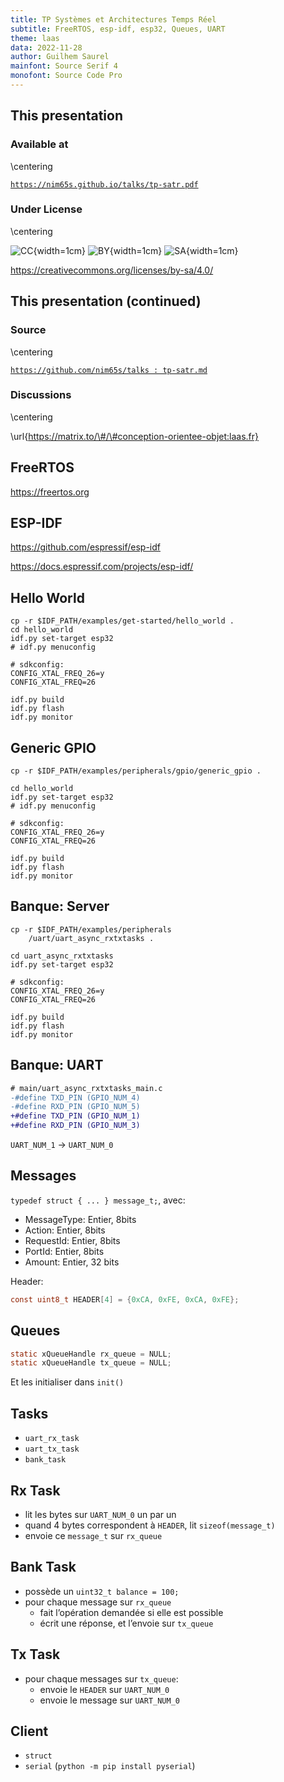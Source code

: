 ```yaml
---
title: TP Systèmes et Architectures Temps Réel
subtitle: FreeRTOS, esp-idf, esp32, Queues, UART
theme: laas
data: 2022-11-28
author: Guilhem Saurel
mainfont: Source Serif 4
monofont: Source Code Pro
---
```


## This presentation

### Available at

\centering

[`https://nim65s.github.io/talks/tp-satr.pdf`](https://nim65s.github.io/talks/tp-satr.pdf)

### Under License

\centering

![CC](media/cc.png){width=1cm}
![BY](media/by.png){width=1cm}
![SA](media/sa.png){width=1cm}

<https://creativecommons.org/licenses/by-sa/4.0/>

## This presentation (continued)

### Source

\centering

[`https://github.com/nim65s/talks :
tp-satr.md`](https://github.com/nim65s/talks/blob/main/tp-satr.md)

### Discussions

\centering

\url{https://matrix.to/\#/\#conception-orientee-objet:laas.fr}

## FreeRTOS

<https://freertos.org>

## ESP-IDF

<https://github.com/espressif/esp-idf>

<https://docs.espressif.com/projects/esp-idf/>

## Hello World

```
cp -r $IDF_PATH/examples/get-started/hello_world .
cd hello_world
idf.py set-target esp32
# idf.py menuconfig
```

```
# sdkconfig:
CONFIG_XTAL_FREQ_26=y
CONFIG_XTAL_FREQ=26
```


```
idf.py build
idf.py flash
idf.py monitor
```

## Generic GPIO

```
cp -r $IDF_PATH/examples/peripherals/gpio/generic_gpio .

cd hello_world
idf.py set-target esp32
# idf.py menuconfig
```

```
# sdkconfig:
CONFIG_XTAL_FREQ_26=y
CONFIG_XTAL_FREQ=26
```


```
idf.py build
idf.py flash
idf.py monitor
```

## Banque: Server

```
cp -r $IDF_PATH/examples/peripherals
    /uart/uart_async_rxtxtasks .

cd uart_async_rxtxtasks
idf.py set-target esp32
```

```
# sdkconfig:
CONFIG_XTAL_FREQ_26=y
CONFIG_XTAL_FREQ=26
```


```
idf.py build
idf.py flash
idf.py monitor
```

## Banque: UART

```diff
# main/uart_async_rxtxtasks_main.c
-#define TXD_PIN (GPIO_NUM_4)
-#define RXD_PIN (GPIO_NUM_5)
+#define TXD_PIN (GPIO_NUM_1)
+#define RXD_PIN (GPIO_NUM_3)
```

`UART_NUM_1` -> `UART_NUM_0`


## Messages

`typedef struct { ... } message_t;`, avec:

- MessageType: Entier, 8bits
- Action: Entier, 8bits
- RequestId: Entier, 8bits
- PortId: Entier, 8bits
- Amount: Entier, 32 bits

Header:

```c
const uint8_t HEADER[4] = {0xCA, 0xFE, 0xCA, 0xFE};
```

## Queues

```c
static xQueueHandle rx_queue = NULL;
static xQueueHandle tx_queue = NULL;
```

Et les initialiser dans `init()`

## Tasks

- `uart_rx_task`
- `uart_tx_task`
- `bank_task`

## Rx Task

- lit les bytes sur `UART_NUM_0` un par un
- quand 4 bytes correspondent à `HEADER`, lit `sizeof(message_t)`
- envoie ce `message_t` sur `rx_queue`

## Bank Task

- possède un `uint32_t balance = 100;`
- pour chaque message sur `rx_queue`
    - fait l’opération demandée si elle est possible
    - écrit une réponse, et l’envoie sur `tx_queue`

## Tx Task

- pour chaque messages sur `tx_queue`:
    - envoie le `HEADER` sur `UART_NUM_0`
    - envoie le message sur `UART_NUM_0`



## Client

- `struct`
- `serial` (`python -m pip install pyserial`)
